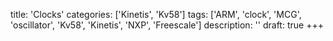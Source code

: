 title: 'Clocks'
categories: ['Kinetis', 'Kv58']
tags: ['ARM', 'clock', 'MCG', 'oscillator', 'Kv58', 'Kinetis', 'NXP', 'Freescale']
description: ''
draft: true
+++

